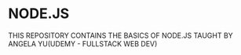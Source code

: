 # NODE.JS

THIS REPOSITORY CONTAINS THE BASICS OF NODE.JS TAUGHT BY ANGELA YU(UDEMY - FULLSTACK WEB DEV)
